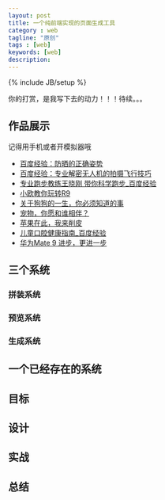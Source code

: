 ```yaml
---
layout: post
title: 一个纯前端实现的页面生成工具
category : web
tagline: "原创"
tags : [web]
keywords: [web]
description: 
---
```

{% include JB/setup %}

你的打赏，是我写下去的动力！！！待续。。。

## 作品展示
记得用手机或者开模拟器哦

- [百度经验：防晒的正确姿势](http://jingyan.baidu.com/zt/fangshai2016/wap/index.html)
- [百度经验：专业解密无人机的拍摄飞行技巧](http://jingyan.baidu.com/zt/UVA/index.html)
- [专业跑步教练王晓刚 带你科学跑步_百度经验](http://jingyan.baidu.com/zt/run/index.html)
- [小欧教你玩转R9](http://jingyan.baidu.com/zt/oppo/index.html)
- [关于狗狗的一生，你必须知道的事](http://jingyan.baidu.com/zt/YCW1/index.html)
- [宠物，你愿和谁相伴？](http://jingyan.baidu.com/zt/YCWZT2/index.html)
- [苹果在此，我来削皮](http://jingyan.baidu.com/zt/PGZC/wap/index.html)
- [儿童口腔健康指南_百度经验](http://jingyan.baidu.com/zt/kouqiang/wap/index.html)
- [华为Mate 9 进步，更进一步](http://jingyan.baidu.com/zt/mate9/wap/index.html)

## 三个系统

### 拼装系统

### 预览系统

### 生成系统

## 一个已经存在的系统

## 目标

## 设计

## 实战

## 总结

